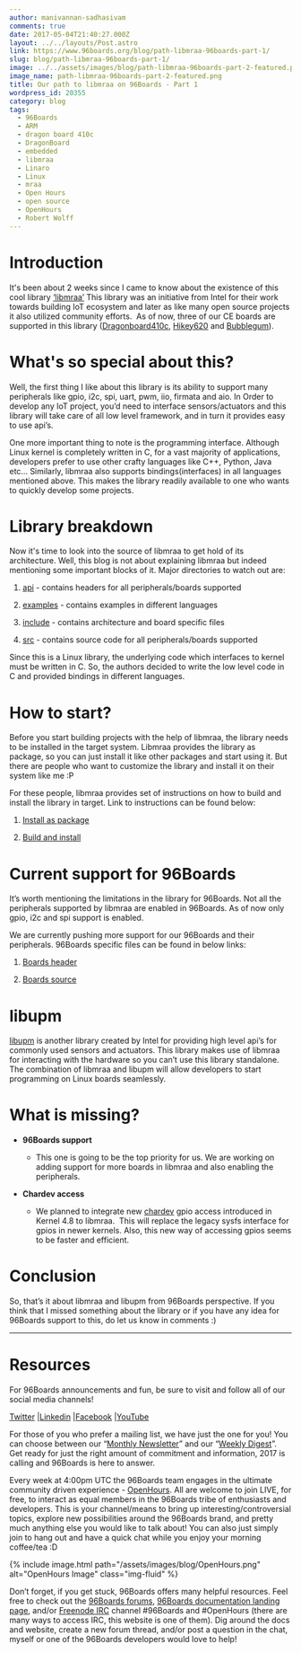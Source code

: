 ```yaml
---
author: manivannan-sadhasivam
comments: true
date: 2017-05-04T21:40:27.000Z
layout: ../../layouts/Post.astro
link: https://www.96boards.org/blog/path-libmraa-96boards-part-1/
slug: blog/path-libmraa-96boards-part-1/
image: ../../assets/images/blog/path-libmraa-96boards-part-2-featured.png
image_name: path-libmraa-96boards-part-2-featured.png
title: Our path to libmraa on 96Boards - Part 1
wordpress_id: 20355
category: blog
tags:
  - 96Boards
  - ARM
  - dragon board 410c
  - DragonBoard
  - embedded
  - libmraa
  - Linaro
  - Linux
  - mraa
  - Open Hours
  - open source
  - OpenHours
  - Robert Wolff
---
```


# **Introduction**

It's been about 2 weeks since I came to know about the existence of this cool library [‘libmraa’](https://github.com/intel-iot-devkit/mraa) This library was an initiative from Intel for their work towards building IoT ecosystem and later as like many open source projects it also utilized community efforts.  As of now, three of our CE boards are supported in this library ([Dragonboard410c](/product/dragonboard410c/), [Hikey620](/product/hikey/) and [Bubblegum](/product/bubblegum-96/)).

# **What's so special about this?**

Well, the first thing I like about this library is its ability to support many peripherals like gpio, i2c, spi, uart, pwm, iio, firmata and aio. In Order to develop any IoT project, you’d need to interface sensors/actuators and this library will take care of all low level framework, and in turn it provides easy to use api’s.

One more important thing to note is the programming interface. Although Linux kernel is completely written in C, for a vast majority of applications, developers prefer to use other crafty languages like C++, Python, Java etc… Similarly, libmraa also supports bindings(interfaces) in all languages mentioned above. This makes the library readily available to one who wants to quickly develop some projects.

# **Library breakdown**

Now it's time to look into the source of libmraa to get hold of its architecture. Well, this blog is not about explaining libmraa but indeed mentioning some important blocks of it. Major directories to watch out are:

1. [api](https://github.com/intel-iot-devkit/mraa/tree/master/api) - contains headers for all peripherals/boards supported

2. [examples](https://github.com/intel-iot-devkit/mraa/tree/master/examples) - contains examples in different languages

3. [include](https://github.com/intel-iot-devkit/mraa/tree/master/include) - contains architecture and board specific files

4. [src](https://github.com/intel-iot-devkit/mraa/tree/master/src) - contains source code for all peripherals/boards supported

Since this is a Linux library, the underlying code which interfaces to kernel must be written in C. So, the authors decided to write the low level code in C and provided bindings in different languages.

# **How to start?**

Before you start building projects with the help of libmraa, the library needs to be installed in the target system. Libmraa provides the library as package, so you can just install it like other packages and start using it. But there are people who want to customize the library and install it on their system like me :P

For these people, libmraa provides set of instructions on how to build and install the library in target. Link to instructions can be found below:

1. [Install as package](https://github.com/intel-iot-devkit/mraa/blob/master/README.md)

2. [Build and install](https://github.com/intel-iot-devkit/mraa/blob/master/docs/building.md)

# **Current support for 96Boards**

It’s worth mentioning the limitations in the library for 96Boards. Not all the peripherals supported by libmraa are enabled in 96Boards. As of now only gpio, i2c and spi support is enabled.

We are currently pushing more support for our 96Boards and their peripherals. 96Boards specific files can be found in below links:

1. [Boards header](https://github.com/intel-iot-devkit/mraa/blob/master/include/arm/96boards.h)

2. [Boards source](https://github.com/intel-iot-devkit/mraa/blob/master/src/arm/96boards.c)

# **libupm**

[libupm](https://github.com/intel-iot-devkit/upm) is another library created by Intel for providing high level api’s for commonly used sensors and actuators. This library makes use of libmraa for interacting with the hardware so you can’t use this library standalone. The combination of libmraa and libupm will allow developers to start programming on Linux boards seamlessly.

# **What is missing?**

- **96Boards support**

  - This one is going to be the top priority for us. We are working on adding support for more boards in libmraa and also enabling the peripherals.

- **Chardev access**

  - We planned to integrate new [chardev](https://patchwork.ozlabs.org/patch/580307/) gpio access introduced in Kernel 4.8 to libmraa.  This will replace the legacy sysfs interface for gpios in newer kernels. Also, this new way of accessing gpios seems to be faster and efficient.

# **Conclusion**

So, that’s it about libmraa and libupm from 96Boards perspective. If you think that I missed something about the library or if you have any idea for 96Boards support to this, do let us know in comments :)

---

# Resources

For 96Boards announcements and fun, be sure to visit and follow all of our social media channels!

[Twitter](https://twitter.com/96Boards) &#124;[Linkedin](https://www.linkedin.com/company/6637095?trk=tyah&trkInfo=clickedVertical%3Ashowcase%2CclickedEntityId%3A6637095%2Cidx%3A1-1-1%2CtarId%3A1483603913878%2Ctas%3A96boards) &#124;[Facebook](https://www.facebook.com/96Boards/) &#124;[YouTube](https://www.youtube.com/c/96boards)

For those of you who prefer a mailing list, we have just the one for you! You can choose between our “[Monthly Newsletter](/digest/)” and our “[Weekly Digest](/digest/)”. Get ready for just the right amount of commitment and information, 2017 is calling and 96Boards is here to answer.

Every week at 4:00pm UTC the 96Boards team engages in the ultimate community driven experience - [OpenHours](/). All are welcome to join LIVE, for free, to interact as equal members in the 96Boards tribe of enthusiasts and developers. This is your channel/means to bring up interesting/controversial topics, explore new possibilities around the 96Boards brand, and pretty much anything else you would like to talk about! You can also just simply join to hang out and have a quick chat while you enjoy your morning coffee/tea :D

{% include image.html path="/assets/images/blog/OpenHours.png" alt="OpenHours Image" class="img-fluid" %}

Don’t forget, if you get stuck, 96Boards offers many helpful resources. Feel free to check out the [96Boards forums](https://discuss.96boards.org/), [96Boards documentation landing page](https://github.com/96boards/documentation/), and/or [Freenode IRC](http://webchat.freenode.net/?channels=%2396boards) channel #96Boards and #OpenHours (there are many ways to access IRC, this website is one of them). Dig around the docs and website, create a new forum thread, and/or post a question in the chat, myself or one of the 96Boards developers would love to help!
